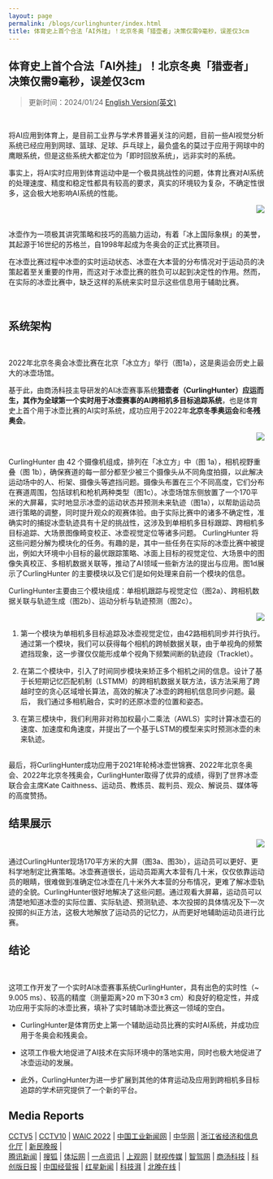 ```yaml
---
layout: page
permalink: /blogs/curlinghunter/index.html
title: 体育史上首个合法「AI外挂」！北京冬奥「猎壶者」决策仅需9毫秒，误差仅3cm
---
```


## 体育史上首个合法「AI外挂」！北京冬奥「猎壶者」决策仅需9毫秒，误差仅3cm

> 更新时间：2024/01/24       [English Version(英文)](https://curlinghunter.github.io/jekyll/update/2022/10/22/CurlingHunter.html)


<br>

将AI应用到体育上，是目前工业界与学术界普遍关注的问题，目前一些AI视觉分析系统已经应用到网球、篮球、足球、乒乓球上，最负盛名的莫过于应用于网球中的鹰眼系统，但是这些系统大都定位为「即时回放系统」，远非实时的系统。

事实上，将AI实时应用到体育运动中是一个极具挑战性的问题，体育比赛对AI系统的处理速度、精度和稳定性都具有较高的要求，真实的环境较为复杂，不确定性很多，这会极大地影响AI系统的性能。

<div align=right>
  <img src = "https://xuankeshi.github.io/blogs/curlinghunter.assets/curlinghunter_cover.png">
</div>

<br>

冰壶作为一项极其讲究策略和技巧的高脑力运动，有着「冰上国际象棋」的美誉，其起源于16世纪的苏格兰，自1998年起成为冬奥会的正式比赛项目。

在冰壶比赛过程中冰壶的实时运动状态、冰壶在大本营的分布情况对于运动员的决策起着至关重要的作用，而这对于冰壶比赛的胜负可以起到决定性的作用。然而，在实际的冰壶比赛中，缺乏这样的系统来实时显示这些信息用于辅助比赛。

<br>

## 系统架构

<br>

2022年北京冬奥会冰壶比赛在北京「冰立方」举行（图1a），这是奥运会历史上最大的冰壶场馆。

基于此，由商汤科技主导研发的AI冰壶赛事系统**猎壶者（CurlingHunter）**应运而生，其作为**全球第一个实时用于冰壶赛事的AI跨相机多目标追踪系统**，也是体育史上首个用于冰壶比赛的AI实时系统，成功应用于2022年**北京冬季奥运会**和**冬残奥会**。

<div align=right>
  <img src = "https://xuankeshi.github.io/blogs/curlinghunter.assets/Components.jpg">
</div>

<br>

CurlingHunter 由 42 个摄像机组成，排列在「冰立方」中（图 1a），相机视野重叠（图 1b），确保赛道的每一部分都至少被三个摄像头从不同角度拍摄，以此解决运动场中的人、桁架、摄像头等遮挡问题。摄像头布置在三个不同高度，它们分布在赛道周围，包括球机和枪机两种类型（图1c）。冰壶场馆东侧放置了一个170平米的大屏幕，实时地显示冰壶的运动状态并预测未来轨迹（图1a），以帮助运动员进行策略的调整，同时提升观众的观赛体验。由于实际比赛中的诸多不确定性，准确实时的捕捉冰壶轨迹具有十足的挑战性，这涉及到单相机多目标跟踪、跨相机多目标追踪、大场景图像畸变校正、冰壶视觉定位等诸多问题。
CurlingHunter 将这些问题分解为模块化的任务。有趣的是，其中一些任务在实际的冰壶比赛中被提出，例如大环境中小目标的最优跟踪策略、冰面上目标的视觉定位、大场景中的图像失真校正、多相机数据关联等，推动了AI领域一些新方法的提出与应用。图1d展示了CurlingHunter 的主要模块以及它们是如何处理来自前一个模块的信息。

CurlingHunter主要由三个模块组成：单相机跟踪与视觉定位（图2a）、跨相机数据关联与轨迹生成（图2b）、运动分析与轨迹预测（图2c）。

<div align=right>
  <img src = "https://xuankeshi.github.io/blogs/curlinghunter.assets/Methods.jpg">
</div>

1. 第一个模块为单相机多目标追踪及冰壶视觉定位，由42路相机同步并行执行。通过第一个模块，我们可以获得每个相机的跨帧数据关联，由于单视角的频繁遮挡现象，这一步骤仅仅能形成单个视角下频繁间断的轨迹段（Tracklet）。

2. 在第二个模块中，引入了时间同步模块来矫正多个相机之间的信息。设计了基于长短期记忆匹配机制（LSTMM）的跨相机数据关联方法，该方法采用了跨越时空的贪心区域增长算法，高效的解决了冰壶的跨相机信息同步问题。最后， 我们通过多相机融合，实时的还原冰壶的位置和姿态。

3. 在第三模块中，我们利用非对称加权最小二乘法（AWLS）实时计算冰壶石的速度、加速度和角速度，并提出了一个基于LSTM的模型来实时预测冰壶的未来轨迹。
<br>
最后，将CurlingHunter成功应用于2021年轮椅冰壶世锦赛、2022年北京冬奥会、2022年北京冬残奥会，CurlingHunter取得了优异的成绩，得到了世界冰壶联合会主席Kate Caithness、运动员、教练员、裁判员、观众、解说员、媒体等的高度赞扬。 

## 结果展示

<div align=right>
  <img src = "https://xuankeshi.github.io/blogs/curlinghunter.assets/Reports.jpg">
</div>
<br>
通过CurlingHunter现场170平方米的大屏（图3a、图3b），运动员可以更好、更科学地制定比赛策略。冰壶赛道很长，运动员距离大本营有几十米，仅仅依靠运动员的眼睛，很难做到准确定位冰壶在几十米外大本营的分布情况，更难了解冰壶轨迹的全貌。CurlingHunter很好地解决了这些问题。通过观看大屏幕，运动员可以清楚地知道冰壶的实际位置、实际轨迹、预测轨迹、本次投掷的具体情况及下一次投掷的纠正方法，这极大地解放了运动员的记忆力，从而更好地辅助运动员进行比赛。 


## 结论

<br>

这项工作开发了一个实时AI冰壶赛事系统CurlingHunter，具有出色的实时性（~ 9.005 ms）、较高的精度（测量距离>20 m下30±3 cm）和良好的稳定性，并成功应用于实际的冰壶比赛，填补了实时辅助冰壶比赛这一领域的空白。

- CurlingHunter是体育历史上第一个辅助运动员比赛的实时AI系统，并成功应用于冬奥会和残奥会。

- 这项工作极大地促进了AI技术在实际环境中的落地实用，同时也极大地促进了冰壶运动的发展。

- 此外，CurlingHunter为进一步扩展到其他的体育运动及应用到跨相机多目标追踪的学术研究提供了一个新的平台。

## **Media Reports**

[CCTV5](https://2022.cctv.com/2022/03/02/VIDEo6c7b8tv2DhGSIeAwrnY220302.shtml) | 
[CCTV10](https://tv.cctv.com/2022/02/17/VIDEYNtTNJj9Jkbg0HD0hMME220217.shtml?spm=C53121759377.PvNzMjwOU8x4.0.0) |
[WAIC 2022](http://sh-aia.com/dynamics/detail389.htm) | 
[中国工业新闻网](http://www.cinn.cn/dfgy/202202/t20220216_252673_wap.html) | 
[中华网](https://www.baidu.com/link?url=XNs_ZUGZHU1_ta0oC--VvYEjBRtK0YTgE5aF9LoGn_jOIxhLiU5t83ON-noDK6nA7IgmWdkH3XTPKmlxiQwnCsCbhZeCBuSqU_YaBmEaonC&wd=&eqid=bb8aba1e000921f0000000036353c367) | 
[浙江省经济和信息化厅](https://jxt.zj.gov.cn/art/2022/2/22/art_1657979_58928232.html) | 
[新民晚报](https://baijiahao.baidu.com/s?id=1724073030087092396&wfr=spider&for=pc) |  
[腾讯新闻](https://new.qq.com/rain/a/20211030A0446N00) | 
[搜狐](https://www.sohu.com/a/498023908_120181749) | 
[体坛网](http://www.titan24.com/publish/app/data/2020/04/26/315681/os_news.html) | 
[一点资讯](http://hw.yidianzixun.com/article/0bHe9PzU?s=hwbrowser&appid=hwbrowser&s_real=hwbrowser&ctype=news&from_related=1) | 
[上观网](https://export.shobserver.com/baijiahao/html/447890.html) | 
[财视传媒](https://www.baidu.com/link?url=8PENrdD4JtTbU4FRLbMgAmKw8P5l1K8k2sP9R_-Hprk-11CvYGXxTie0ZzFDkRqJLBGjRpDNM8jbqds-ReyDXOeNqOA1TgP07MLuOgZ30yG&wd=&eqid=bca23d5b001ccf48000000036353c1a0) | 
[智驾网](https://baijiahao.baidu.com/s?id=1724791100724675147&wfr=spider&for=pc) | 
[商汤科技](https://www.sensetime.com/cn/news-detail/41164739) | 
[科创版日报](https://baijiahao.baidu.com/s?id=1729136742236108141&wfr=spider&for=pc) | 
[中国经营报](https://baijiahao.baidu.com/s?id=1724508134127922968&wfr=spider&for=pc) | 
[红星新闻](https://baijiahao.baidu.com/s?id=1728608215909288051&wfr=spider&for=pc) | 
[科技湃](https://page.om.qq.com/page/OLcb7f1Zh26fP2HlVty6z1cg0) | 
[北晚在线](https://www.takefoto.cn/news/2022/02/25/10047236.shtml) | 